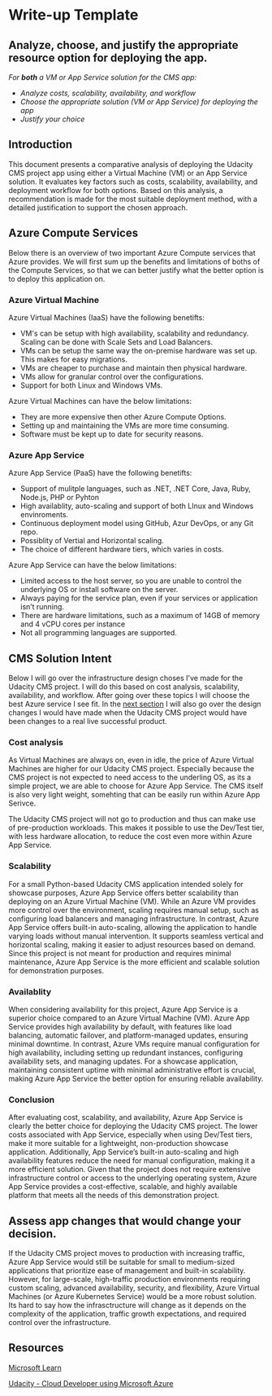 # Write-up Template

## Analyze, choose, and justify the appropriate resource option for deploying the app.

*For **both** a VM or App Service solution for the CMS app:*
- *Analyze costs, scalability, availability, and workflow*
- *Choose the appropriate solution (VM or App Service) for deploying the app*
- *Justify your choice*

## Introduction
This document presents a comparative analysis of deploying the Udacity CMS project app using either a Virtual Machine (VM) or an App Service solution. It evaluates key factors such as costs, scalability, availability, and deployment workflow for both options. Based on this analysis, a recommendation is made for the most suitable deployment method, with a detailed justification to support the chosen approach.

## Azure Compute Services
Below there is an overview of two important Azure Compute services that Azure provides. We will first sum up the benefits and limitations of boths of the Compute Services, so that we can better justify what the better option is to deploy this application on.

### Azure Virtual Machine
Azure Virtual Machines (IaaS) have the following benetifts:
- VM's can be setup with high availability, scalability and redundancy. Scaling can be done with Scale Sets and Load Balancers.
- VMs can be setup the same way the on-premise hardware was set up. This makes for easy migrations.
- VMs are cheaper to purchase and maintain then physical hardware.
- VMs allow for granular control over the configurations.
- Support for both Linux and Windows VMs.

Azure Virtual Machines can have the below limitations:
- They are more expensive then other Azure Compute Options.
- Setting up and maintaining the VMs are more time consuming.
- Software must be kept up to date for security reasons.

### Azure App Service
Azure App Service (PaaS) have the following benetifts:
- Support of mulitple languages, such as .NET, .NET Core, Java, Ruby, Node.js, PHP or Pyhton
- High availablity, auto-scaling and support of both LInux and Windows envinroments.
- Continuous deployment model using GitHub, Azur DevOps, or any Git repo.
- Possiblity of Vertial and Horizontal scaling.
- The choice of different hardware tiers, which varies in costs.

Azure App Service can have the below limitations:
- Limited access to the host server, so you are unable to control the underlying OS or install software on the server.
- Always paying for the service plan, even if your services or application isn’t running.
- There are hardware limitations, such as a maximum of 14GB of memory and 4 vCPU cores per instance
- Not all programming languages are supported.

## CMS Solution Intent
Below I will go over the infrastructure design choses I've made for the Udacity CMS project. I will do this based on cost analysis, scalability, availability, and workflow. After going over these topics I will choose the best Azure service I see fit. In the [next section](#assess-app-changes-that-would-change-your-decision) I will also go over the design changes I would have made when the Udacity CMS project would have been changes to a real live successful product.

### Cost analysis
As Virtual Machines are always on, even in idle, the price of Azure Virtual Machines are higher for our Udacity CMS project. Especially because the CMS project is not expected to need access to the underling OS, as its a simple project, we are  able to choose for Azure App Service. The CMS itself is also very light weight, somehting that can be easily run within Azure App Serivce.

The Udacity CMS project will not go to production and thus can make use of pre-production workloads. This makes it possible to use the Dev/Test tier, with less hardware allocation, to reduce the cost even more within Azure App Service.

### Scalability
For a small Python-based Udacity CMS application intended solely for showcase purposes, Azure App Service offers better scalability than deploying on an Azure Virtual Machine (VM). While an Azure VM provides more control over the environment, scaling requires manual setup, such as configuring load balancers and managing infrastructure. In contrast, Azure App Service offers built-in auto-scaling, allowing the application to handle varying loads without manual intervention. It supports seamless vertical and horizontal scaling, making it easier to adjust resources based on demand. Since this project is not meant for production and requires minimal maintenance, Azure App Service is the more efficient and scalable solution for demonstration purposes.

### Availablity
When considering availability for this project, Azure App Service is a superior choice compared to an Azure Virtual Machine (VM). Azure App Service provides high availability by default, with features like load balancing, automatic failover, and platform-managed updates, ensuring minimal downtime. In contrast, Azure VMs require manual configuration for high availability, including setting up redundant instances, configuring availability sets, and managing updates. For a showcase application, maintaining consistent uptime with minimal administrative effort is crucial, making Azure App Service the better option for ensuring reliable availability.

### Conclusion
After evaluating cost, scalability, and availability, Azure App Service is clearly the better choice for deploying the Udacity CMS project. The lower costs associated with App Service, especially when using Dev/Test tiers, make it more suitable for a lightweight, non-production showcase application. Additionally, App Service’s built-in auto-scaling and high availability features reduce the need for manual configuration, making it a more efficient solution. Given that the project does not require extensive infrastructure control or access to the underlying operating system, Azure App Service provides a cost-effective, scalable, and highly available platform that meets all the needs of this demonstration project.

## Assess app changes that would change your decision.
If the Udacity CMS project moves to production with increasing traffic, Azure App Service would still be suitable for small to medium-sized applications that prioritize ease of management and built-in scalability. However, for large-scale, high-traffic production environments requiring custom scaling, advanced availability, security, and flexibility, Azure Virtual Machines (or Azure Kubernetes Service) would be a more robust solution. Its hard to say how the infrasctructure will change as it depends on the complexity of the application, traffic growth expectations, and required control over the infrastructure.

## Resources
[Microsoft Learn](https://learn.microsoft.com)

[Udacity - Cloud Developer using Microsoft Azure](https://learn.udacity.com/nanodegrees/nd081/)